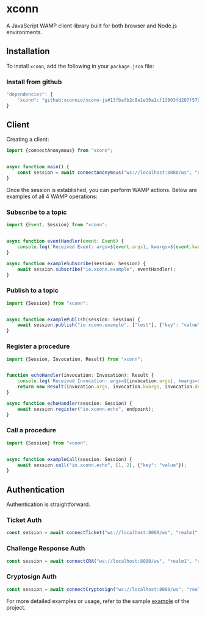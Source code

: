 # xconn
A JavaScript WAMP client library built for both browser and Node.js environments.

## Installation

To install `xconn`, add the following in your `package.json` file:

### Install from github

```javascript
"dependencies": {
    "xconn": "github:xconnio/xconn-js#13fbafb2c8e1e30a1cf13803fd207f5705270e24"
}
```

## Client

Creating a client:

```javascript
import {connectAnonymous} from "xconn";


async function main() {
    const session = await connectAnonymous("ws://localhost:8080/ws", "realm1");
}
```

Once the session is established, you can perform WAMP actions. Below are examples of all 4 WAMP
operations:

### Subscribe to a topic

```javascript
import {Event, Session} from "xconn";


async function eventHandler(event: Event) {
    console.log(`Received Event: args=${event.args}, kwargs=${event.kwargs}, details=${event.details}`);
}

async function exampleSubscribe(session: Session) {
    await session.subscribe("io.xconn.example", eventHandler);
}
```

### Publish to a topic

```javascript
import {Session} from "xconn";


async function examplePublish(session: Session) {
    await session.publish("io.xconn.example", ["test"], {"key": "value"});
}
```

### Register a procedure

```javascript
import {Session, Invocation, Result} from "xconn";


function echoHandler(invocation: Invocation): Result {
    console.log(`Received Invocation: args=${invocation.args}, kwargs=${invocation.kwargs}, details=${invocation.details}`);
    return new Result(invocation.args, invocation.kwargs, invocation.details);
}

async function echoHandler(session: Session) {
    await session.register("io.xconn.echo", endpoint);
}
```

### Call a procedure

```javascript
import {Session} from "xconn";


async function exampleCall(session: Session) {
    await session.call("io.xconn.echo", [1, 2], {"key": "value"});
}
```

## Authentication

Authentication is straightforward.

### Ticket Auth

```javascript
const session = await connectTicket("ws://localhost:8080/ws", "realm1", "authid", "ticket");
```

### Challenge Response Auth

```javascript
const session = await connectCRA("ws://localhost:8080/ws", "realm1", "authid", "secret");
```

### Cryptosign Auth

```javascript
const session = await connectCryptosign("ws://localhost:8080/ws", "realm1", "authid", "150085398329d255ad69e82bf47ced397bcec5b8fbeecd28a80edbbd85b49081");
```

For more detailed examples or usage, refer to the sample [example](examples) of the project.
